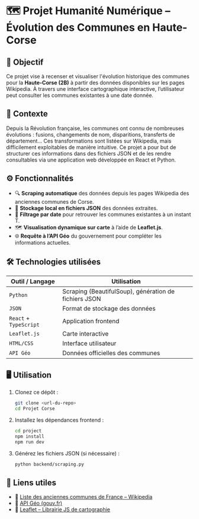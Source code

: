 # 🗺️ Projet Humanité Numérique – Évolution des Communes en Haute-Corse

## 📌 Objectif

Ce projet vise à recenser et visualiser l'évolution historique des communes pour la **Haute-Corse (2B)** à partir des données disponibles sur les pages Wikipedia. À travers une interface cartographique interactive, l’utilisateur peut consulter les communes existantes à une date donnée.

## 🧠 Contexte

Depuis la Révolution française, les communes ont connu de nombreuses évolutions : fusions, changements de nom, disparitions, transferts de département… Ces transformations sont listées sur Wikipedia, mais difficilement exploitables de manière intuitive. Ce projet a pour but de structurer ces informations dans des fichiers JSON et de les rendre consultables via une application web développée en React et Python.

## ⚙️ Fonctionnalités

- 🔍 **Scraping automatique** des données depuis les pages Wikipedia des anciennes communes de Corse.
- 📁 **Stockage local en fichiers JSON** des données extraites.
- 📅 **Filtrage par date** pour retrouver les communes existantes à un instant T.
- 🗺️ **Visualisation dynamique sur carte** à l’aide de **Leaflet.js**.
- 🌐 **Requête à l’API Géo** du gouvernement pour compléter les informations actuelles.

## 🛠️ Technologies utilisées

| Outil / Langage         | Utilisation                          |
|-------------------------|--------------------------------------|
| `Python`                | Scraping (BeautifulSoup), génération de fichiers JSON |
| `JSON`                  | Format de stockage des données       |
| `React` + `TypeScript`  | Application frontend                 |
| `Leaflet.js`            | Carte interactive                    |
| `HTML/CSS`              | Interface utilisateur                |
| `API Géo`               | Données officielles des communes     |

## 🖥️ Utilisation

1. Clonez ce dépôt :  
   ```bash
   git clone <url-du-repo>
   cd Projet Corse
   ```

2. Installez les dépendances frontend :  
   ```bash
   cd project
   npm install
   npm run dev
   ```

3. Générez les fichiers JSON (si nécessaire) :  
   ```bash
   python backend/scraping.py
   ```


## 🔗 Liens utiles

- 🔗 [Liste des anciennes communes de France – Wikipedia](https://fr.wikipedia.org/wiki/Listes_des_anciennes_communes_de_France)
- 🔗 [API Géo (gouv.fr)](https://api.gouv.fr/documentation/api-geo)
- 🔗 [Leaflet – Librairie JS de cartographie](https://leafletjs.com/)
